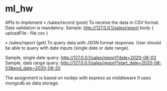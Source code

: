 # ml_hw
APIs to implement
• /sales/record (post)
To receive the data in CSV format.
Data validation is mandatory.
Sample: http://127.0.0.1/sales/report
body {
uploadFile : file.csv
}

• /sales/report (get)
To query data with JSON format response.
User should be able to query with date inputs (single date or date range).

Sample, single date query: http://127.0.0.1/sales/report?date=2020-08-03 
Sample, date range query: http://127.0.0.1/sales/report?start_date=2020-08-03&end_date=2020-08-20


The assignment is based on nodejs with express as middleware
It uses mongodb as data storage.
